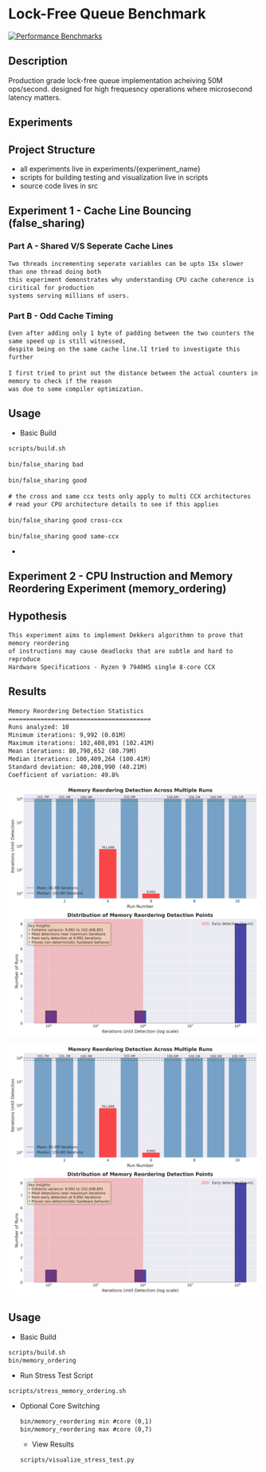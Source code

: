 # Lock-Free Queue Benchmark

[![Performance Benchmarks](https://github.com/shreyaganesh0/lockfree-queue/actions/workflows/benchmark.yml/badge.svg)](https://github.com/shreyaganesh0/lockfree-queue/actions/workflows/benchmark.yml)

## Description
Production grade lock-free queue implementation acheiving 50M ops/second. designed for high frequesncy operations where microsecond latency matters.

## Experiments

## Project Structure
- all experiments live in  experiments/{experiment_name}
- scripts for building testing and visualization live in scripts
- source code lives in src

## Experiment 1 - Cache Line Bouncing (false_sharing)

### Part A - Shared V/S Seperate Cache Lines

    Two threads incrementing seperate variables can be upto 15x slower than one thread doing both
    this experiment demonstrates why understanding CPU cache coherence is ciritical for production
    systems serving millions of users.

### Part B - Odd Cache Timing 

    Even after adding only 1 byte of padding between the two counters the same speed up is still witnessed, 
    despite being on the same cache line.lI tried to investigate this further

    I first tried to print out the distance between the actual counters in memory to check if the reason
    was due to some compiler optimization.

## Usage
- Basic Build
```
scripts/build.sh

bin/false_sharing bad

bin/false_sharing good

# the cross and same ccx tests only apply to multi CCX architectures
# read your CPU architecture details to see if this applies

bin/false_sharing good cross-ccx 

bin/false_sharing good same-ccx 
```
- 

## Experiment 2 - CPU Instruction and Memory Reordering Experiment (memory_ordering)

## Hypothesis

    This experiment aims to implement Dekkers algorithmn to prove that memory reordering 
    of instructions may cause deadlocks that are subtle and hard to reproduce
    Hardware Specifications - Ryzen 9 7940HS single 8-core CCX

## Results
    Memory Reordering Detection Statistics
    ========================================
    Runs analyzed: 10
    Minimum iterations: 9,992 (0.01M)
    Maximum iterations: 102,408,891 (102.41M)
    Mean iterations: 80,790,652 (80.79M)
    Median iterations: 100,409,264 (100.41M)
    Standard deviation: 40,208,990 (40.21M)
    Coefficient of variation: 49.8%

![Memory Reordering Plot](experiments/memory_ordering/results/reordering_detection_distribution.png)

![Stress Test Results](experiments/memory_ordering/results/reordering_detection_distribution.png)

## Usage
- Basic Build
```
scripts/build.sh
bin/memory_ordering
```
- Run Stress Test Script
```
scripts/stress_memory_ordering.sh
```

  - Optional Core Switching
    ```
    bin/memory_reordering min #core (0,1)
    bin/memory_reordering max #core (0,7)
    ```
    - View Results
    ```
    scripts/visualize_stress_test.py
    ```
